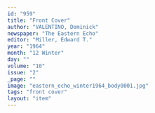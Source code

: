 ```yaml
---
id: "959"
title: "Front Cover"
author: "VALENTINO, Dominick"
newspaper: "The Eastern Echo"
editor: "Miller, Edward T."
year: "1964"
month: "12 Winter"
day: ""
volume: "10"
issue: "2"
_page: ""
image: "eastern_echo_winter1964_body0001.jpg"
tags: "front cover"
layout: "item"
---
```


